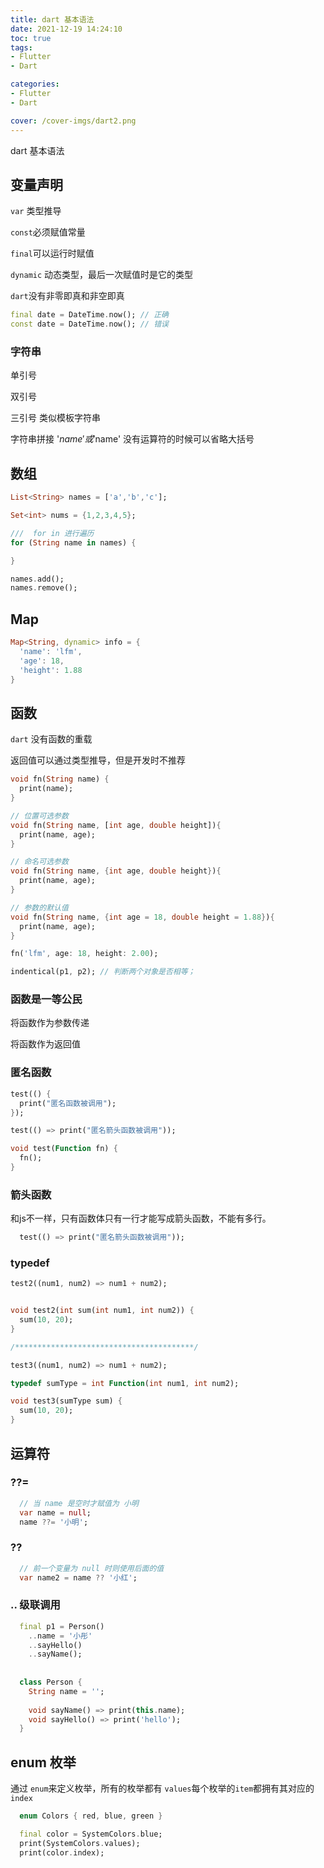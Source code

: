 ```yaml
---
title: dart 基本语法
date: 2021-12-19 14:24:10
toc: true
tags:
- Flutter
- Dart

categories:
- Flutter
- Dart

cover: /cover-imgs/dart2.png
---
```

dart 基本语法

<!-- more -->

## 变量声明

`var` 类型推导

`const`必须赋值常量

`final`可以运行时赋值

`dynamic` 动态类型，最后一次赋值时是它的类型



`dart`没有非零即真和非空即真



```Dart
final date = DateTime.now(); // 正确
const date = DateTime.now(); // 错误

```




### 字符串

单引号

双引号

三引号 类似模板字符串



字符串拼接 '${name}' 或 '$name'  没有运算符的时候可以省略大括号



## 数组

```Dart
List<String> names = ['a','b','c'];

Set<int> nums = {1,2,3,4,5}; 

///  for in 进行遍历
for (String name in names) {

}

names.add();
names.remove();
```




## Map

```Dart
Map<String, dynamic> info = {
  'name': 'lfm',
  'age': 18,
  'height': 1.88
}
```






## 函数

`dart` 没有函数的重载

返回值可以通过类型推导，但是开发时不推荐

```Dart
void fn(String name) {
  print(name);
}

// 位置可选参数
void fn(String name, [int age, double height]){
  print(name, age);
}

// 命名可选参数
void fn(String name, {int age, double height}){
  print(name, age);
}

// 参数的默认值
void fn(String name, {int age = 18, double height = 1.88}){
  print(name, age);
}

fn('lfm', age: 18, height: 2.00);

indentical(p1, p2); // 判断两个对象是否相等；
```




### 函数是一等公民

将函数作为参数传递

将函数作为返回值



### 匿名函数

```Dart
test(() {
  print("匿名函数被调用");
});

test(() => print("匿名箭头函数被调用"));

void test(Function fn) {
  fn();
}
```




### 箭头函数

和js不一样，只有函数体只有一行才能写成箭头函数，不能有多行。

```Dart
  test(() => print("匿名箭头函数被调用"));

```




### typedef

```Dart
test2((num1, num2) => num1 + num2);


void test2(int sum(int num1, int num2)) {
  sum(10, 20);
}

/****************************************/

test3((num1, num2) => num1 + num2);

typedef sumType = int Function(int num1, int num2);

void test3(sumType sum) {
  sum(10, 20);
}
```




## 运算符

### ??=

```Dart
  // 当 name 是空时才赋值为 小明
  var name = null;
  name ??= '小明';
```


### ??

```Dart
  // 前一个变量为 null 时则使用后面的值
  var name2 = name ?? '小红';
```




### .. 级联调用

```Dart
  final p1 = Person()
    ..name = '小彤'
    ..sayHello()
    ..sayName();
  
  
  class Person {
    String name = '';
  
    void sayName() => print(this.name);
    void sayHello() => print('hello');
  }
```




## enum 枚举

通过 `enum`来定义枚举，所有的枚举都有 `values`每个枚举的`item`都拥有其对应的`index`

```Dart
  enum Colors { red, blue, green }

  final color = SystemColors.blue;
  print(SystemColors.values);
  print(color.index);

```




